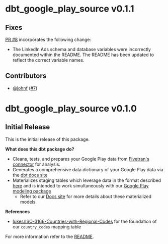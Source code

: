 # dbt_google_play_source v0.1.1

## Fixes
[PR #8](https://github.com/fivetran/dbt_google_play_source/pull/8) incorporates the following change:
- The LinkedIn Ads schema and database variables were incorrectly documented within the README. The README has been updated to reflect the correct variable names.

## Contributors
- [@johnf](https://github.com/johnf) ([#7](https://github.com/fivetran/dbt_google_play_source/pull/7))


# dbt_google_play_source v0.1.0

## Initial Release
This is the initial release of this package. 

__What does this dbt package do?__
- Cleans, tests, and prepares your Google Play data from [Fivetran's connector](https://fivetran.com/docs/applications/google-play) for analysis.
- Generates a comprehensive data dictionary of your Google Play data via the [dbt docs site](https://fivetran.github.io/dbt_google_play_source/)
- Materializes staging tables which leverage data in the format described [here](https://fivetran.com/docs/applications/google-play#schemainformation) and is intended to work simultaneously with our [Google Play modeling package](https://github.com/fivetran/dbt_google_play)
    - Refer to our [Docs site](https://fivetran.github.io/dbt_google_play_source/#!/overview/google_play_source/models/?g_v=1) for more details about these materialized models.

__References__
- [lukes/ISO-3166-Countries-with-Regional-Codes](https://github.com/lukes/ISO-3166-Countries-with-Regional-Codes) for the foundation of our `country_codes` mapping table

For more information refer to the [README](/README.md).
